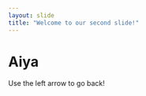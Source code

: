 ```yaml
---
layout: slide
title: "Welcome to our second slide!"
---
```

<h1>Aiya</h1>
Use the left arrow to go back!
